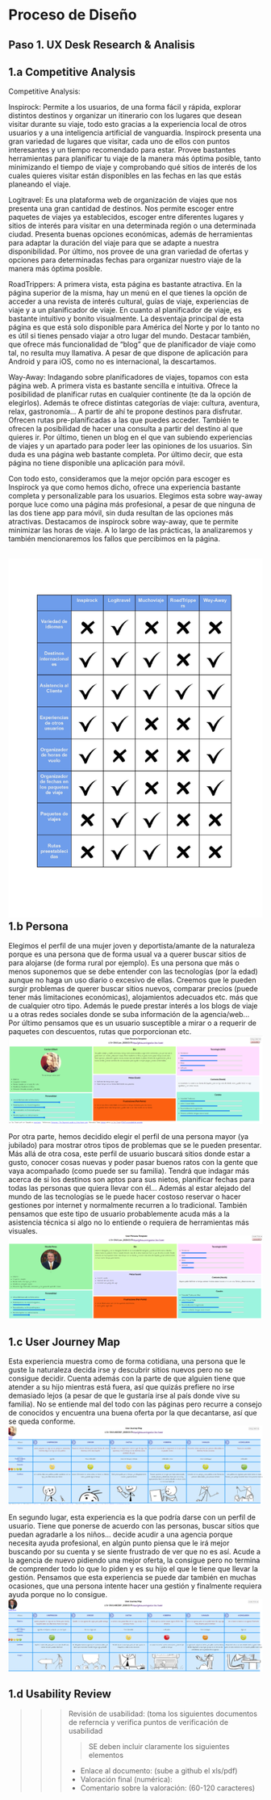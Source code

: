# Proceso de Diseño 

## Paso 1. UX Desk Research & Analisis 

1.a Competitive Analysis
-----
Competitive Analysis:

Inspirock: Permite a los usuarios, de una forma fácil y rápida, explorar distintos destinos y organizar un itinerario con los lugares que desean visitar durante su viaje, todo esto gracias a la experiencia local de otros usuarios y a una inteligencia artificial de vanguardia. Inspirock presenta una gran variedad de lugares que visitar, cada uno de ellos con puntos interesantes y un tiempo recomendado para estar. Provee bastantes herramientas para planificar tu viaje de la manera más óptima posible, tanto minimizando el tiempo de viaje y comprobando qué sitios de interés de los cuales quieres visitar están disponibles en las fechas en las que estás planeando el viaje.


Logitravel: Es una plataforma web de organización de viajes que nos presenta una gran cantidad de destinos. Nos permite escoger entre paquetes de viajes ya establecidos, escoger entre diferentes lugares y sitios de interés para visitar en una determinada región o una determinada ciudad. Presenta buenas opciones económicas, además de herramientas para adaptar la duración del viaje para que se adapte a nuestra disponibilidad. Por último, nos provee de una gran variedad de ofertas y opciones para determinadas fechas para organizar nuestro viaje de la manera más óptima posible.


RoadTrippers: A primera vista, esta página es bastante atractiva. En la página superior de la misma, hay un menú en el que tienes la opción de acceder a una revista de interés cultural, guías de viaje, experiencias de viaje y a un planificador de viaje. En cuanto al planificador de viaje, es bastante intuitivo y bonito visualmente. La desventaja principal de esta página es que está solo disponible para América del Norte y por lo tanto no es útil si tienes pensado viajar a otro lugar del mundo. Destacar también, que ofrece más funcionalidad de “blog” que de planificador de viaje como tal, no resulta muy llamativa. A pesar de que dispone de aplicación para Android y para iOS, como no es internacional, la descartamos.



Way-Away: Indagando sobre planificadores de viajes, topamos con esta página web. A primera vista es bastante sencilla e intuitiva. Ofrece la posibilidad de planificar rutas en cualquier continente (te da la opción de elegirlos). Además te ofrece distintas categorías de viaje: cultura, aventura, relax, gastronomía… A partir de ahí te propone destinos para disfrutar. Ofrecen rutas pre-planificadas a las que puedes acceder. También te ofrecen la posibilidad de hacer una consulta a partir del destino al que quieres ir. Por último, tienen un blog en el que van subiendo experiencias de viajes y un apartado para poder leer las opiniones de los usuarios. Sin duda es una página web bastante completa. Por último decir, que esta página no tiene disponible una aplicación para móvil. 


Con todo esto, consideramos que la mejor opción para escoger es Inspirock ya que como hemos dicho, ofrece una experiencia bastante completa y personalizable para los usuarios. Elegimos esta sobre way-away porque luce como una página más profesional, a pesar de que ninguna de las dos tiene app para móvil, sin duda resultan de las opciones más atractivas. Destacamos de inspirock sobre way-away, que te permite minimizar las horas de viaje. A lo largo de las prácticas, la analizaremos y también mencionaremos los fallos que percibimos en la página.

![](https://github.com/lawvp/DIU21/blob/master/img/TABLA.jpg)
1.b Persona
-----

Elegimos el perfil de una mujer joven y deportista/amante de la naturaleza porque es una persona que de forma usual va a querer buscar sitios de para alojarse (de forma rural por ejemplo). Es una persona que más o menos suponemos que se debe entender con las tecnologías (por la edad) aunque no haga un uso diario o excesivo de ellas. Creemos que le pueden surgir problemas de querer buscar sitios nuevos, comparar precios (puede tener más limitaciones económicas), alojamientos adecuados etc. más que de cualquier otro tipo. Además le puede prestar interés a los blogs de viaje u a otras redes sociales donde se suba información de la agencia/web... Por último pensamos que es un usuario susceptible a mirar o a requerir de paquetes con descuentos, rutas que porporcionan etc.
![](https://github.com/lawvp/DIU21/blob/master/img/persona1.png)

Por otra parte, hemos decidido elegir el perfil de una persona mayor (ya jubilado) para mostrar otros tipos de problemas que se le pueden presentar. Más allá de otra cosa, este perfil de usuario buscará sitios donde estar a gusto, conocer cosas nuevas y poder pasar buenos ratos con la gente que vaya acompañado (como puede ser su familia). Tendrá que indagar más acerca de si los destinos son aptos para sus nietos, planificar fechas para todas las personas que quiera llevar con él... Además al estar alejado del mundo de las tecnologías se le puede hacer costoso reservar o hacer gestiones por internet y normalmente recurren a lo tradicional. También pensamos que este tipo de usuario probablemente acuda más a la asistencia técnica si algo no lo entiende o requiera de herramientas más visuales.
![](https://github.com/lawvp/DIU21/blob/master/img/persona2.png)


1.c User Journey Map
----
Esta experiencia muestra como de forma cotidiana, una persona que le guste la naturaleza decida irse y descubrir sitios nuevos pero no se consigue decidir. Cuenta además con la parte de que alguien tiene que atender a su hijo mientras está fuera, así que quizás prefiere no irse demasiado lejos (a pesar de que le gustaría irse al país donde vive su familia). No se entiende mal del todo con las páginas pero recurre a consejo de conocidos y encuentra una buena oferta por la que decantarse, así que se queda conforme.
![](https://github.com/lawvp/DIU21/blob/master/img/journal1.png)

En segundo lugar, esta experiencia es la que podría darse con un perfil de usuario. Tiene que ponerse de acuerdo con las personas, buscar sitios que puedan agradarle a los niños... decide acudir a una agencia porque necesita ayuda profesional, en algún punto piensa que le irá mejor buscando por su cuenta y se siente frustrado de ver que no es así. Acude a la agencia de nuevo pidiendo una mejor oferta, la consigue pero no termina de comprender todo lo que lo piden y es su hijo el que le tiene que llevar la gestión. Pensamos que esta experiencia se puede dar también en muchas ocasiones, que una persona intente hacer una gestión y finalmente requiera ayuda porque no lo consigue.
![](https://github.com/lawvp/DIU21/blob/master/img/journal2.png)



1.d Usability Review
----
>>>  Revisión de usabilidad: (toma los siguientes documentos de referncia y verifica puntos de verificación de  usabilidad
>>>> SE deben incluir claramente los siguientes elementos
>>> - Enlace al documento:  (sube a github el xls/pdf) 
>>> - Valoración final (numérica): 
>>> - Comentario sobre la valoración:  (60-120 caracteres)
